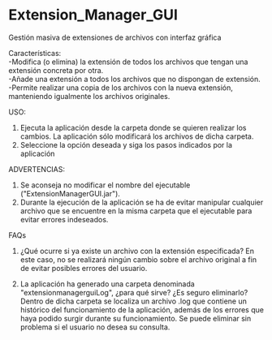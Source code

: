 # Extension_Manager_GUI
Gestión masiva de extensiones de archivos con interfaz gráfica

Características:<br>
-Modifica (o elimina) la extensión de todos los archivos que tengan una extensión concreta por otra.<br>
-Añade una extensión a todos los archivos que no dispongan de extensión.<br>
-Permite realizar una copia de los archivos con la nueva extensión, manteniendo igualmente los archivos originales.

USO:
1. Ejecuta la aplicación desde la carpeta donde se quieren realizar los cambios. La aplicación sólo modificará los archivos de dicha carpeta.
2. Seleccione la opción deseada y siga los pasos indicados por la aplicación

ADVERTENCIAS:
1. Se aconseja no modificar el nombre del ejecutable ("ExtensionManagerGUI.jar").
2. Durante la ejecución de la aplicación se ha de evitar manipular cualquier archivo que se encuentre en la misma carpeta que el ejecutable para evitar errores indeseados.

FAQs
1. ¿Qué ocurre si ya existe un archivo con la extensión especificada?
   En este caso, no se realizará ningún cambio sobre el archivo original a fin de evitar posibles errores del usuario.
   
2. La aplicación ha generado una carpeta denominada "extensionmanagerguiLog", ¿para qué sirve? ¿Es seguro eliminarlo?
   Dentro de dicha carpeta se localiza un archivo .log que contiene un histórico del funcionamiento de la aplicación, además de los errores que haya podido surgir durante su funcionamiento. Se puede eliminar sin problema si el usuario no desea su consulta.
